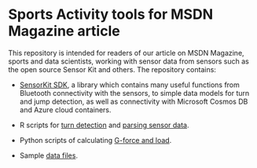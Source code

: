 Sports Activity tools for MSDN Magazine article
===============================================

This repository is intended for readers of our article on MSDN Magazine, sports
and data scientists, working with sensor data from sensors such as the open
source Sensor Kit and others. The repository contains:

-   [SensorKit SDK](https://github.com/CatalystCode/SportsActivity/tree/master/SensorKit/src), a library which contains many useful functions from Bluetooth
    connectivity with the sensors, to simple data models for turn and jump
    detection, as well as connectivity with Microsoft Cosmos DB and Azure cloud
    containers.

-   R scripts for [turn detection](https://github.com/CatalystCode/SportsActivity/tree/master/ClassifyingActivities) and [parsing sensor data](https://github.com/CatalystCode/SportsActivity/tree/master/DataPrep).

-   Python scripts of calculating [G-force and load](https://github.com/CatalystCode/SportsActivity/tree/master/Gforce).

-   Sample [data files](https://github.com/CatalystCode/SportsActivity/tree/master/SourceData).
